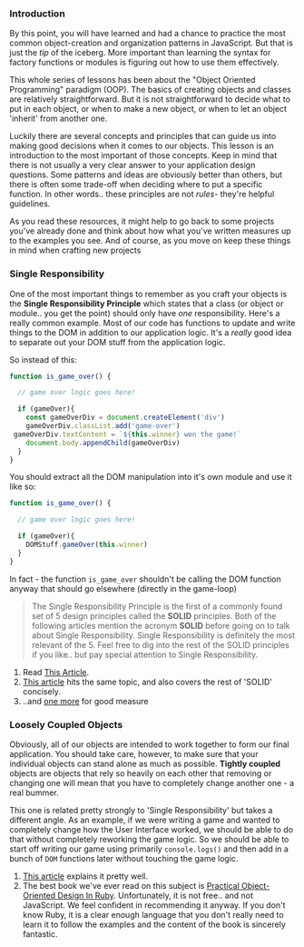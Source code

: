 ### Introduction
By this point, you will have learned and had a chance to practice the most common object-creation and organization patterns in JavaScript. But that is just the _tip_ of the iceberg. More important than learning the syntax for factory functions or modules is figuring out how to use them effectively.

This whole series of lessons has been about the "Object Oriented Programming" paradigm (OOP). The basics of creating objects and classes are relatively straightforward. But it is not straightforward to decide what to put in each object, or when to make a new object, or when to let an object 'inherit' from another one.

Luckily there are several concepts and principles that can guide us into making good decisions when it comes to our objects. This lesson is an introduction to the most important of those concepts. Keep in mind that there is not usually a very clear answer to your application design questions. Some patterns and ideas are obviously better than others, but there is often some trade-off when deciding where to put a specific function. In other words.. these principles are not _rules_- they're helpful guidelines.  

As you read these resources, it might help to go back to some projects you've already done and think about how what you've written measures up to the examples you see. And of course, as you move on keep these things in mind when crafting new projects

### Single Responsibility

One of the most important things to remember as you craft your objects is the __Single Responsibility Principle__ which states that a class (or object or module.. you get the point) should only have _one_ responsibility. Here's a really common example. Most of our code has functions to update and write things to the DOM in addition to our application logic. It's a _really_ good idea to separate out your DOM stuff from the application logic.

So instead of this:

~~~javascript
function is_game_over() {

  // game over logic goes here!

  if (gameOver){
    const gameOverDiv = document.createElement('div')
    gameOverDiv.classList.add('game-over')
 gameOverDiv.textContent = `${this.winner} won the game!`
    document.body.appendChild(gameOverDiv)
  }
}
~~~

You should extract all the DOM manipulation into it's own module and use it like so:

~~~javascript
function is_game_over() {

  // game over logic goes here!

  if (gameOver){
    DOMStuff.gameOver(this.winner)
  }
}
~~~

In fact - the function `is_game_over` shouldn't be calling the DOM function anyway that should go elsewhere (directly in the game-loop)

> The Single Responsibility Principle is the first of a commonly found set of 5 design principles called the __SOLID__ principles. Both of the following articles mention the acronym __SOLID__ before going on to talk about Single Responsibility. Single Responsibility is definitely the most relevant of the 5. Feel free to dig into the rest of the SOLID principles if you like.. but pay special attention to Single Responsibility.

1. Read [This Article](http://aspiringcraftsman.com/2011/12/08/solid-javascript-single-responsibility-principle/).
2. [This article](https://thefullstack.xyz/solid-javascript/) hits the same topic, and also covers the rest of 'SOLID' concisely.
3. ..and [one more](https://medium.com/@cramirez92/s-o-l-i-d-the-first-5-priciples-of-object-oriented-design-with-javascript-790f6ac9b9fa) for good measure



### Loosely Coupled Objects

Obviously, all of our objects are intended to work together to form our final application. You should take care, however, to make sure that your individual objects can stand alone as much as possible. __Tightly coupled__ objects are objects that rely so heavily on each other that removing or changing one will mean that you have to completely change another one - a real bummer.

This one is related pretty strongly to 'Single Responsibility' but takes a different angle. As an example, if we were writing a game and wanted to completely change how the User Interface worked, we should be able to do that without completely reworking the game logic. So we should be able to start off writing our game using primarily `console.logs()` and then add in a bunch of `DOM` functions later without touching the game logic.

1. [This article](https://www.innoarchitech.com/scalable-maintainable-javascript-coupling/) explains it pretty well.
2. The best book we've ever read on this subject is [Practical Object-Oriented Design In Ruby](http://www.poodr.com/). Unfortunately, it is not free.. and not JavaScript. We feel confident in recommending it anyway. If you don't know Ruby, it is a clear enough language that you don't really need to learn it to follow the examples and the content of the book is sincerely fantastic.
